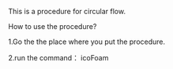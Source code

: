 


  This is a procedure for circular flow. 
  
   How to use the procedure?
   
   1.Go the the place where you put the procedure.
    
   2.run the command：
                     icoFoam
